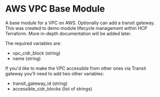 # AWS VPC Base Module

A base module for a VPC on AWS.  Optionally can add a transit gateway.  This was created to demo module lifecycle management within HCP Terraform.  More in-depth documentation will be added later.

The required variables are:

- vpc_cidr_block (string)
- name (string)

If you'd like to make the VPC accessible from other ones via Transit gateway you'll need to add two other variables:

- transit_gateway_id (string)
- accessible_cidr_blocks (list of strings)